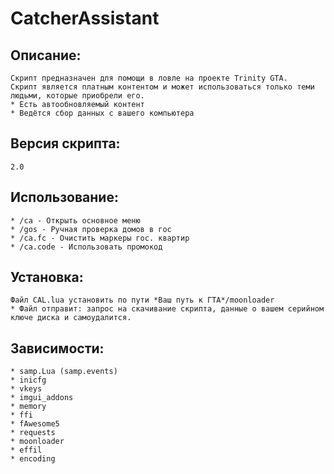 # CatcherAssistant
## Описание:
```
Скрипт предназначен для помощи в ловле на проекте Trinity GTA.
Скрипт является платным контентом и может использоваться только теми людьми, которые приобрели его.
* Есть автообновляемый контент
* Ведётся сбор данных с вашего компьютера
```
## Версия скрипта:  
```
2.0
```
## Использование:
```
* /ca - Открыть основное меню
* /gos - Ручная проверка домов в гос
* /ca.fc - Очистить маркеры гос. квартир
* /ca.code - Использовать промокод
```
## Установка:
```
Файл CAL.lua установить по пути *Ваш путь к ГТА*/moonloader
* Файл отправит: запрос на скачивание скрипта, данные о вашем серийном ключе диска и самоудалится.
```
## Зависимости:
```
* samp.Lua (samp.events)
* inicfg
* vkeys
* imgui_addons
* memory
* ffi
* fAwesome5
* requests
* moonloader
* effil
* encoding
```
